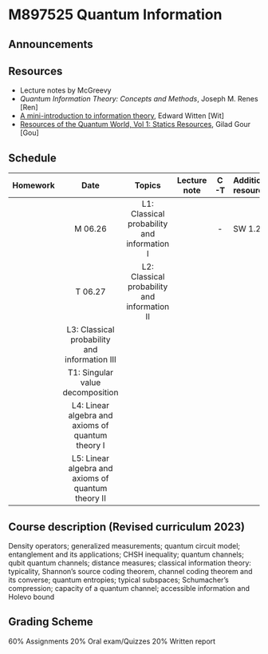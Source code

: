 # M897525 Quantum Information

## Announcements

## Resources

- Lecture notes by McGreevy
- *Quantum Information Theory: Concepts and Methods*, Joseph M. Renes [Ren]
- [A mini-introduction to information theory](https://arxiv.org/abs/1805.11965), Edward Witten [Wit]
- [Resources of the Quantum World, Vol 1: Statics Resources](https://www.arxiv.org/abs/2402.05474), Gilad Gour [Gou] 

## Schedule

|Homework|Date| Topics |Lecture note|C-T|Additional resources|
|:------:|:--:|:------:|:----------:|:--------:|:------------------|
||M 06.26|L1: Classical probability and information I ||-|SW 1.2
||T 06.27|L2: Classical probability and information II
||L3: Classical probability and information III
||T1: Singular value decomposition
||L4: Linear algebra and axioms of quantum theory I
||L5: Linear algebra and axioms of quantum theory II

## Course description (Revised curriculum 2023)

Density operators; generalized measurements; quantum circuit model; entanglement and its applications; CHSH inequality; quantum channels; qubit quantum channels; distance measures; classical information theory: typicality, Shannon’s source coding theorem, channel coding theorem and its converse; quantum entropies; typical subspaces; Schumacher’s compression; capacity of a quantum channel; accessible information and Holevo bound

## Grading Scheme

60% Assignments
20% Oral exam/Quizzes
20% Written report 
